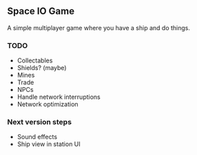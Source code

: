 ## Space IO Game

A simple multiplayer game where you have a ship and do things.

### TODO

- Collectables
- Shields? (maybe)
- Mines
- Trade
- NPCs
- Handle network interruptions
- Network optimization

### Next version steps

- Sound effects
- Ship view in station UI
